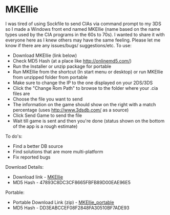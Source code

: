 # MKEllie
I was tired of using Sockfile to send CIAs via command prompt to my 3DS so I made a Windows front end named MKEllie (name based on the name types used by the CIA programs in the 60s to 70s). I wanted to share it with everyone here as I knew others may have the same feeling. Please let me know if there are any issues/bugs/ suggestions/etc.
To use:
* Download MKEllie (link below)
* Check MD5 Hash (at a place like http://onlinemd5.com/)
* Run the Installer or unzip package for portable
* Run MKEllie from the shortcut (In start menu or desktop) or run MKEllie from unzipped folder from portable
* Make sure to change the IP to the one displayed on your 2DS/3DS
* Click the "Change Rom Path" to browse to the folder where your .cia files are
* Choose the file you want to send
* The information on the game should show on the right with a match percentage (uses http://www.3dsdb.com/ as a source)
* Click Send Game to send the file
* Wait till game is sent and then you're done (status shown on the bottom of the app is a rough estimate)

To do's:
* Find a better DB source
* Find solutions that are more multi-platform
* Fix reported bugs

Download Details:

* Download link  - [MKEllie](https://mega.nz/#!aZFjxDzD!49zmDTGh-QMzTvzaVABCPtPY5gloNAWqaVY-cBgPTaU)
* MD5 Hash - 47893C8DC3CF8665FBFB89D00EAE96E5

Portable:

* Portable Download Link (zip) - [MKEllie_portable](https://mega.nz/#!qBcF0KTY!acT0kQkCBZ8_8rG34u4UwlsKOU6VXOjwLfTHqGuAeUU)
* MD5 Hash - DD3EABCCEF08F2848FA30510BF7ADE93
